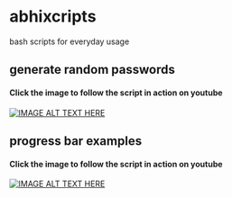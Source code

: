 # abhixcripts
bash scripts for everyday usage

## generate random passwords
#### Click the image to follow the script in action on youtube
[![IMAGE ALT TEXT HERE](https://img.youtube.com/vi/UWRvSbl1B90/0.jpg)](https://youtu.be/UWRvSbl1B90)

## progress bar examples
#### Click the image to follow the script in action on youtube
[![IMAGE ALT TEXT HERE](https://github.com/come2abhi/abhixcripts/blob/master/images/progress3.png)](https://youtu.be/QuKuAUNcyvM)
